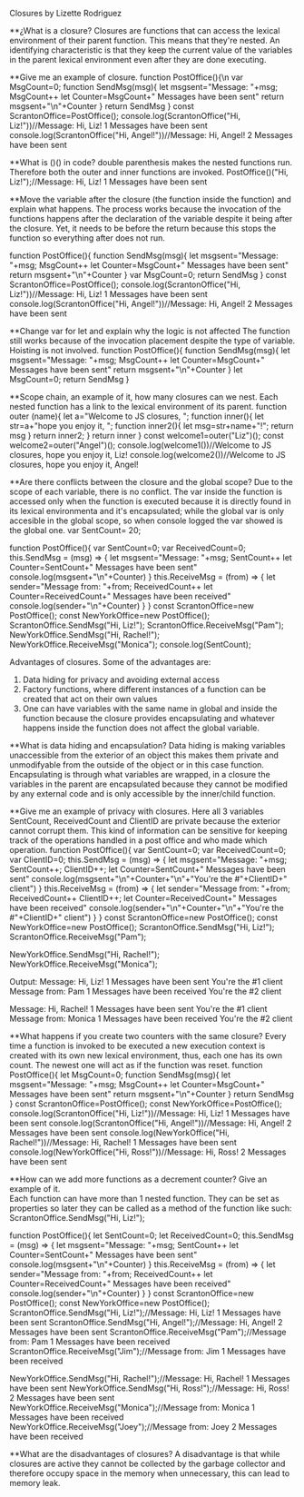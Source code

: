 Closures by Lizette Rodriguez

**¿What is a closure? 
Closures are functions that can access the lexical environment of their parent function. This means that they're nested. An identifying characteristic is that they keep the current value of the variables in the parent lexical environment even after they are done executing. 

**Give me an example of closure. 
function PostOffice(){\n
  var MsgCount=0;
  function SendMsg(msg){
    let msgsent="Message: "+msg;
    MsgCount++
    let Counter=MsgCount+" Messages have been sent"
    return msgsent+"\n"+Counter
  }
  return SendMsg
}
const ScrantonOffice=PostOffice();
console.log(ScrantonOffice("Hi, Liz!"))//Message: Hi, Liz! 1 Messages have been sent
console.log(ScrantonOffice("Hi, Angel!"))//Message: Hi, Angel! 2 Messages have been sent

**What is ()() in code?
double parenthesis makes the nested functions run. Therefore both the outer and inner functions are invoked.
PostOffice()("Hi, Liz!");//Message: Hi, Liz! 1 Messages have been sent

**Move the variable after the closure (the function inside the function) and explain what happens.
The process works because the invocation of the functions happens after the declaration of the variable despite it being after the closure. Yet, it needs to be before the return because this stops the function so everything after does not run.

function PostOffice(){
  function SendMsg(msg){
    let msgsent="Message: "+msg;
    MsgCount++
    let Counter=MsgCount+" Messages have been sent"
    return msgsent+"\n"+Counter
  }
   var MsgCount=0;
  return SendMsg
}
const ScrantonOffice=PostOffice();
console.log(ScrantonOffice("Hi, Liz!"))//Message: Hi, Liz! 1 Messages have been sent
console.log(ScrantonOffice("Hi, Angel!"))//Message: Hi, Angel! 2 Messages have been sent

**Change var for let and explain why the logic is not affected
The function still works because of the invocation placement despite the type of variable. Hoisting is not involved.
function PostOffice(){
  function SendMsg(msg){
    let msgsent="Message: "+msg;
    MsgCount++
    let Counter=MsgCount+" Messages have been sent"
    return msgsent+"\n"+Counter
  }
   let MsgCount=0;
  return SendMsg
}

**Scope chain, an example of it, how many closures can we nest.
Each nested function has a link to the lexical environment of its parent.
function outer (name){
  let a="Welcome to JS closures, ";
  function inner(){
    let str=a+"hope you enjoy it, ";
    function inner2(){
      let msg=str+name+"!";
      return msg
    }
    return inner2;
  }
  return inner
}
const welcome1=outer("Liz")();
const welcome2=outer("Angel")();
console.log(welcome1())//Welcome to JS closures, hope you enjoy it, Liz!
console.log(welcome2())//Welcome to JS closures, hope you enjoy it, Angel!

**Are there conflicts between the closure and the global scope? 
Due to the scope of each variable, there is no conflict. The var inside the function is accessed only when the function is executed because it is directly found in its lexical environmenta and it's encapsulated; while the global var is only accesible in the global scope, so when console logged the var showed is the global one.
var SentCount= 20;

function PostOffice(){
  var SentCount=0;
  var ReceivedCount=0;
  this.SendMsg = (msg) => {
    let msgsent="Message: "+msg;
    SentCount++
    let Counter=SentCount+" Messages have been sent"
    console.log(msgsent+"\n"+Counter)
  }
  this.ReceiveMsg = (from) => {
    let sender="Message from: "+from;
    ReceivedCount++
    let Counter=ReceivedCount+" Messages have been received"
    console.log(sender+"\n"+Counter)
  }
}
const ScrantonOffice=new PostOffice();
const NewYorkOffice=new PostOffice();
ScrantonOffice.SendMsg("Hi, Liz!");
ScrantonOffice.ReceiveMsg("Pam");
NewYorkOffice.SendMsg("Hi, Rachel!");
NewYorkOffice.ReceiveMsg("Monica");
console.log(SentCount);

Advantages of closures.
Some of the advantages are: 
1. Data hiding for privacy and avoiding external access
2. Factory functions, where different instances of a function can be created that act on their own values
3. One can have variables with the same name in global and inside the function because the closure provides encapsulating and whatever happens inside the function does not affect the global variable.

**What is data hiding and encapsulation?
Data hiding is making variables unaccessible from the exterior of an object this makes them private and unmodifyable from the outside of the object or in this case function. Encapsulating is through what variables are wrapped, in a closure the variables in the parent are encapsulated because they cannot be modified by any external code and is only accessible by the inner/child function.

**Give me an example of privacy with closures. 
Here all 3 variables SentCount, ReceivedCount and ClientID are private because the exterior cannot corrupt them. This kind of information can be sensitive for keeping track of the operations handled in a post office and who made which operation.
function PostOffice(){
  var SentCount=0;
  var ReceivedCount=0;
  var ClientID=0;
  this.SendMsg = (msg) => {
    let msgsent="Message: "+msg;
    SentCount++;
    ClientID++;
    let Counter=SentCount+" Messages have been sent"
    console.log(msgsent+"\n"+Counter+"\n"+"You're the #"+ClientID+" client")
  }
  this.ReceiveMsg = (from) => {
    let sender="Message from: "+from;
    ReceivedCount++
    ClientID++;
    let Counter=ReceivedCount+" Messages have been received"
    console.log(sender+"\n"+Counter+"\n"+"You're the #"+ClientID+" client")
  }
}
const ScrantonOffice=new PostOffice();
const NewYorkOffice=new PostOffice();
ScrantonOffice.SendMsg("Hi, Liz!");
ScrantonOffice.ReceiveMsg("Pam");

NewYorkOffice.SendMsg("Hi, Rachel!");
NewYorkOffice.ReceiveMsg("Monica");

Output:
Message: Hi, Liz!
1 Messages have been sent
You're the #1 client
Message from: Pam
1 Messages have been received
You're the #2 client

Message: Hi, Rachel!
1 Messages have been sent
You're the #1 client
Message from: Monica
1 Messages have been received
You're the #2 client

**What happens if you create two counters with the same closure? 
Every time a function is invoked to be executed a new execution context is created with its own new lexical environment, thus, each one has its own count. The newest one will act as if the function was reset.
function PostOffice(){
  let MsgCount=0;
  function SendMsg(msg){
    let msgsent="Message: "+msg;
    MsgCount++
    let Counter=MsgCount+" Messages have been sent"
    return msgsent+"\n"+Counter
  }
  return SendMsg
}
const ScrantonOffice=PostOffice();
const NewYorkOffice=PostOffice();
console.log(ScrantonOffice("Hi, Liz!"))//Message: Hi, Liz! 1 Messages have been sent
console.log(ScrantonOffice("Hi, Angel!"))//Message: Hi, Angel! 2 Messages have been sent
console.log(NewYorkOffice("Hi, Rachel!"))//Message: Hi, Rachel! 1 Messages have been sent
console.log(NewYorkOffice("Hi, Ross!"))//Message: Hi, Ross! 2 Messages have been sent

**How can we add more functions as a decrement counter? Give an example of it.  
Each function can have more than 1 nested function. They can be set as properties so later they can be called as a method of the function like such: ScrantonOffice.SendMsg("Hi, Liz!");

function PostOffice(){
  let SentCount=0;
  let ReceivedCount=0;
  this.SendMsg = (msg) => {
    let msgsent="Message: "+msg;
    SentCount++
    let Counter=SentCount+" Messages have been sent"
    console.log(msgsent+"\n"+Counter)
  }
  this.ReceiveMsg = (from) => {
    let sender="Message from: "+from;
    ReceivedCount++
    let Counter=ReceivedCount+" Messages have been received"
    console.log(sender+"\n"+Counter)
  }
}
const ScrantonOffice=new PostOffice();
const NewYorkOffice=new PostOffice();
ScrantonOffice.SendMsg("Hi, Liz!");//Message: Hi, Liz! 1 Messages have been sent
ScrantonOffice.SendMsg("Hi, Angel!");//Message: Hi, Angel! 2 Messages have been sent
ScrantonOffice.ReceiveMsg("Pam");//Message from: Pam 1 Messages have been received
ScrantonOffice.ReceiveMsg("Jim");//Message from: Jim 1 Messages have been received

NewYorkOffice.SendMsg("Hi, Rachel!");//Message: Hi, Rachel! 1 Messages have been sent
NewYorkOffice.SendMsg("Hi, Ross!");//Message: Hi, Ross! 2 Messages have been sent
NewYorkOffice.ReceiveMsg("Monica");//Message from: Monica 1 Messages have been received
NewYorkOffice.ReceiveMsg("Joey");//Message from: Joey 2 Messages have been received

**What are the disadvantages of closures? 
A disadvantage is that while closures are active they cannot be collected by the garbage collector and therefore occupy space in the memory when unnecessary, this can lead to memory leak.
